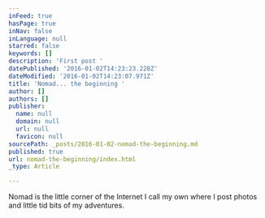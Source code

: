 ```yaml
---
inFeed: true
hasPage: true
inNav: false
inLanguage: null
starred: false
keywords: []
description: 'First post '
datePublished: '2016-01-02T14:23:23.228Z'
dateModified: '2016-01-02T14:23:07.971Z'
title: 'Nomad... the beginning '
author: []
authors: []
publisher:
  name: null
  domain: null
  url: null
  favicon: null
sourcePath: _posts/2016-01-02-nomad-the-beginning.md
published: true
url: nomad-the-beginning/index.html
_type: Article

---
```

Nomad is the little corner of the Internet I call my own where I post photos and little tid bits of my adventures.